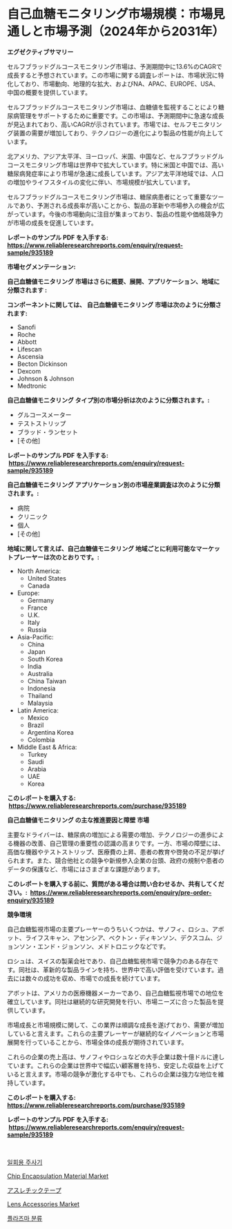 <p><h1>自己血糖モニタリング市場規模：市場見通しと市場予測（2024年から2031年）</h1></p><p><strong>エグゼクティブサマリー</strong></p>
<p><p>セルフブラッドグルコースモニタリング市場は、予測期間中に13.6%のCAGRで成長すると予想されています。この市場に関する調査レポートは、市場状況に特化しており、市場動向、地理的な拡大、およびNA、APAC、EUROPE、USA、中国の概要を提供しています。</p><p>セルフブラッドグルコースモニタリング市場は、血糖値を監視することにより糖尿病管理をサポートするために重要です。この市場は、予測期間中に急速な成長が見込まれており、高いCAGRが示されています。市場では、セルフモニタリング装置の需要が増加しており、テクノロジーの進化により製品の性能が向上しています。</p><p>北アメリカ、アジア太平洋、ヨーロッパ、米国、中国など、セルフブラッドグルコースモニタリング市場は世界中で拡大しています。特に米国と中国では、高い糖尿病発症率により市場が急速に成長しています。アジア太平洋地域では、人口の増加やライフスタイルの変化に伴い、市場規模が拡大しています。</p><p>セルフブラッドグルコースモニタリング市場は、糖尿病患者にとって重要なツールであり、予測される成長率が高いことから、製品の革新や市場参入の機会が広がっています。今後の市場動向に注目が集まっており、製品の性能や価格競争力が市場の成長を促進しています。</p></p>
<p><strong>レポートのサンプル PDF を入手する: <a href="https://www.reliableresearchreports.com/enquiry/request-sample/935189">https://www.reliableresearchreports.com/enquiry/request-sample/935189</a></strong></p>
<p><strong>市場セグメンテーション:</strong></p>
<p><strong> 自己血糖値モニタリング 市場はさらに概要、展開、アプリケーション、地域に分類されます :</strong></p>
<p><strong>コンポーネントに関しては、 自己血糖値モニタリング 市場は次のように分類されます: &nbsp;</strong></p>
<p><ul><li>Sanofi</li><li>Roche</li><li>Abbott</li><li>Lifescan</li><li>Ascensia</li><li>Becton Dickinson</li><li>Dexcom</li><li>Johnson & Johnson</li><li>Medtronic</li></ul></p>
<p><strong> 自己血糖値モニタリング タイプ別の市場分析は次のように分類されます。:</strong></p>
<p><ul><li>グルコースメーター</li><li>テストストリップ</li><li>ブラッド・ランセット</li><li>[その他]</li></ul></p>
<p><strong>レポートのサンプル PDF を入手する: &nbsp;<a href="https://www.reliableresearchreports.com/enquiry/request-sample/935189">https://www.reliableresearchreports.com/enquiry/request-sample/935189</a></strong></p>
<p><strong> 自己血糖値モニタリング アプリケーション別の市場産業調査は次のように分類されます。:</strong></p>
<p><ul><li>病院</li><li>クリニック</li><li>個人</li><li>[その他]</li></ul></p>
<p><strong>地域に関して言えば、自己血糖値モニタリング 地域ごとに利用可能なマーケットプレーヤーは次のとおりです。:</strong></p>
<p><ul>
    <li>
        North America:
        <ul>
            <li>United States</li>
            <li>Canada</li>
        </ul>
    </li>
    <li>
        Europe:
        <ul>
            <li>Germany</li>
            <li>France</li>
            <li>U.K.</li>
            <li>Italy</li>
            <li>Russia</li>
        </ul>
    </li>
    <li>
        Asia-Pacific:
        <ul>
            <li>China</li>
            <li>Japan</li>
            <li>South Korea</li>
            <li>India</li>
            <li>Australia</li>
            <li>China Taiwan</li>
            <li>Indonesia</li>
            <li>Thailand</li>
            <li>Malaysia</li>
        </ul>
    </li>
    <li>
        Latin America:
        <ul>
            <li>Mexico</li>
            <li>Brazil</li>
            <li>Argentina Korea</li>
            <li>Colombia</li>
        </ul>
    </li>
    <li>
        Middle East & Africa:
        <ul>
            <li>Turkey</li>
            <li>Saudi</li>
            <li>Arabia</li>
            <li>UAE</li>
            <li>Korea</li>
        </ul>
    </li>
    </ul></p>
<p><strong>このレポートを購入する: &nbsp;<a href="https://www.reliableresearchreports.com/purchase/935189">https://www.reliableresearchreports.com/purchase/935189</a></strong></p>
<p><strong>自己血糖値モニタリング の主な推進要因と障壁 市場</strong></p>
<p><p>主要なドライバーは、糖尿病の増加による需要の増加、テクノロジーの進歩による機器の改善、自己管理の重要性の認識の高まりです。一方、市場の障壁には、高価な機器やテストストリップ、医療費の上昇、患者の教育や啓発の不足が挙げられます。また、競合他社との競争や新規参入企業の台頭、政府の規制や患者のデータの保護など、市場にはさまざまな課題があります。</p></p>
<p><strong>このレポートを購入する前に、質問がある場合は問い合わせるか、共有してください。:&nbsp; <a href="https://www.reliableresearchreports.com/enquiry/pre-order-enquiry/935189">https://www.reliableresearchreports.com/enquiry/pre-order-enquiry/935189</a></strong></p>
<p><strong>競争環境</strong></p>
<p><p>自己血糖監視市場の主要プレーヤーのうちいくつかは、サノフィ、ロシュ、アボット、ライフスキャン、アセンシア、ベクトン・ディキンソン、デクスコム、ジョンソン・エンド・ジョンソン、メドトロニックなどです。 </p><p>ロシュは、スイスの製薬会社であり、自己血糖監視市場で競争力のある存在です。同社は、革新的な製品ラインを持ち、世界中で高い評価を受けています。過去には数々の成功を収め、市場での成長を続けています。 </p><p>アボットは、アメリカの医療機器メーカーであり、自己血糖監視市場での地位を確立しています。同社は継続的な研究開発を行い、市場ニーズに合った製品を提供しています。 </p><p>市場成長と市場規模に関して、この業界は順調な成長を遂げており、需要が増加していると言えます。これらの主要プレーヤーが継続的なイノベーションと市場展開を行っていることから、市場全体の成長が期待されています。 </p><p>これらの企業の売上高は、サノフィやロシュなどの大手企業は数十億ドルに達しています。これらの企業は世界中で幅広い顧客層を持ち、安定した収益を上げていると言えます。市場の競争が激化する中でも、これらの企業は強力な地位を維持しています。</p></p>
<p><strong>このレポートを購入する: &nbsp; <a href="https://www.reliableresearchreports.com/purchase/935189">https://www.reliableresearchreports.com/purchase/935189</a></strong></p>
<p><strong>レポートのサンプル PDF を入手する: &nbsp;<a href="https://www.reliableresearchreports.com/enquiry/request-sample/935189">https://www.reliableresearchreports.com/enquiry/request-sample/935189</a></strong><strong></strong></p>
<p>&nbsp;</p>
<p><p><a href="https://medium.com/@anamurno/%EC%9D%BC%ED%9A%8C%EC%9A%A9-%EC%A3%BC%EC%82%AC%EA%B8%B0-%EC%8B%9C%EC%9E%A5-%EC%8B%9C%EC%9E%A5-cagr-%EC%8B%9C%EC%9E%A5-%EB%8F%99%ED%96%A5-%EB%B0%8F-%EC%84%B1%EC%9E%A5-%EC%A0%84%EB%9E%B5%EC%97%90-%EB%8C%80%ED%95%9C-%ED%86%B5%EC%B0%B0%EB%A0%A5-1cb85799a3ad">일회용 주사기</a></p><p><a href="https://gratis-rainforest-2ca.notion.site/Chip-Encapsulation-Material-Market-Size-Furnishes-Valuable-Information-Encompassing-Market-Share-Ma-25b44089612e4b838a5cf8723233cf74">Chip Encapsulation Material Market</a></p><p><a href="https://medium.com/@sheliamoneyz1c4jitzdb7wqt/%E3%82%A2%E3%82%B9%E3%83%AA%E3%83%BC%E3%83%88%E3%83%86%E3%83%BC%E3%83%97%E5%B8%82%E5%A0%B4-%E5%B8%82%E5%A0%B4cagr-%E5%B8%82%E5%A0%B4%E3%83%88%E3%83%AC%E3%83%B3%E3%83%89-%E3%81%8A%E3%82%88%E3%81%B3%E6%88%90%E9%95%B7%E6%88%A6%E7%95%A5%E3%81%AB%E9%96%A2%E3%81%99%E3%82%8B%E3%82%A4%E3%83%B3%E3%82%B5%E3%82%A4%E3%83%88-7d6286d004fe">アスレチックテープ</a></p><p><a href="https://view.publitas.com/reportprime-1/lens-accessories-market-size-growth-and-forecast-from-2024-2031/">Lens Accessories Market</a></p><p><a href="https://medium.com/@ronateganok8lzhvasjs9youd/%ED%98%88%EC%9E%A5-%EC%82%B0%EB%B6%84%ED%99%94-%EC%8B%9C%EC%9E%A5-%EC%8B%9C%EC%9E%A5-%EC%A0%90%EC%9C%A0%EC%9C%A8-%EC%8B%9C%EC%9E%A5-%EB%8F%99%ED%96%A5-%EB%B0%8F-%EB%AF%B8%EB%9E%98-%EC%84%B1%EC%9E%A5-%ED%83%90%EC%83%89-62dfdadde0ec">플라즈마 분류</a></p></p>